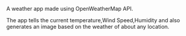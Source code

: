 A weather app made using OpenWeatherMap API.

The app tells the current temperature,Wind Speed,Humidity and also generates an image based on the weather of about any location.
